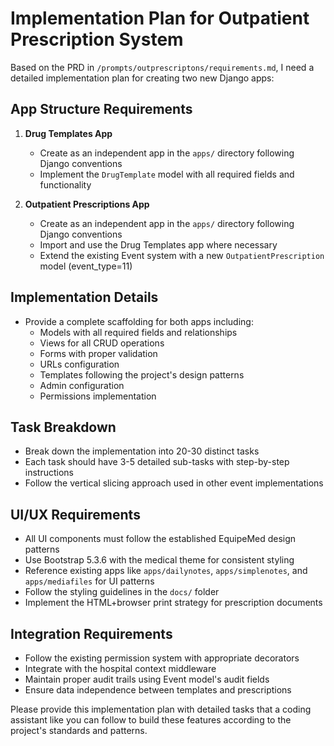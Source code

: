 # Implementation Plan for Outpatient Prescription System

Based on the PRD in `/prompts/outprescriptons/requirements.md`, I need a detailed implementation plan for creating two new Django apps:

## App Structure Requirements
1. **Drug Templates App**
   - Create as an independent app in the `apps/` directory following Django conventions
   - Implement the `DrugTemplate` model with all required fields and functionality

2. **Outpatient Prescriptions App**
   - Create as an independent app in the `apps/` directory following Django conventions
   - Import and use the Drug Templates app where necessary
   - Extend the existing Event system with a new `OutpatientPrescription` model (event_type=11)

## Implementation Details
- Provide a complete scaffolding for both apps including:
  - Models with all required fields and relationships
  - Views for all CRUD operations
  - Forms with proper validation
  - URLs configuration
  - Templates following the project's design patterns
  - Admin configuration
  - Permissions implementation

## Task Breakdown
- Break down the implementation into 20-30 distinct tasks
- Each task should have 3-5 detailed sub-tasks with step-by-step instructions
- Follow the vertical slicing approach used in other event implementations

## UI/UX Requirements
- All UI components must follow the established EquipeMed design patterns
- Use Bootstrap 5.3.6 with the medical theme for consistent styling
- Reference existing apps like `apps/dailynotes`, `apps/simplenotes`, and `apps/mediafiles` for UI patterns
- Follow the styling guidelines in the `docs/` folder
- Implement the HTML+browser print strategy for prescription documents

## Integration Requirements
- Follow the existing permission system with appropriate decorators
- Integrate with the hospital context middleware
- Maintain proper audit trails using Event model's audit fields
- Ensure data independence between templates and prescriptions

Please provide this implementation plan with detailed tasks that a coding assistant like you can follow to build these features according to the project's standards and patterns.